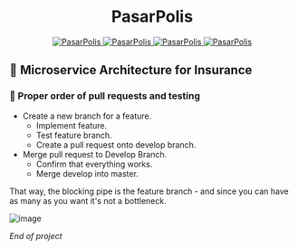 <h1 align="center"> PasarPolis </h1>
<p align="center">
<a href="https://github.com/nalindev/PasarPolis/fork" target="blank">
<img src="https://img.shields.io/github/forks/nalindev/PasarPolis?style=flat-square" alt="PasarPolis"/>
</a>
<a href="https://github.com/nalindev/PasarPolis/stargazers" target="blank">
<img src="https://img.shields.io/github/stars/nalindev/PasarPolis?style=flat-square" alt="PasarPolis"/>
</a>
<a href="https://github.com/nalindev/PasarPolis/issues" target="blank">
<img src="https://img.shields.io/github/issues/nalindev/PasarPolis?style=flat-square" alt="PasarPolis"/>
</a>
<a href="https://github.com/nalindev/PasarPolis/pulls" target="blank">
<img src="https://img.shields.io/github/issues-pr/nalindev/PasarPolis?style=flat-square" alt="PasarPolis"/>
</a>
</p>

## 🚀 Microservice Architecture for Insurance


### 🧐 Proper order of pull requests and testing
- Create a new branch for a feature.
  - Implement feature.
  - Test feature branch.
  - Create a pull request onto develop branch.
- Merge pull request to Develop Branch.
   - Confirm that everything works.
   - Merge develop into master.
 
<p>That way, the blocking pipe is the feature branch - and since you can have as many as you want it's not a bottleneck.</p>

![image](https://github.com/nalindev/PasarPolis/assets/86837840/533df56f-0100-4632-8b40-4491afaf989c)

<p><i>End of project</i></p>

